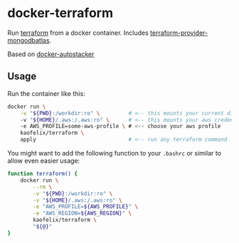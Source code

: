 # docker-terraform

Run [terraform](https://github.com/hashicorp/terraform) from a docker container.
Includes [terraform-provider-mongodbatlas](https://github.com/akshaykarle/terraform-provider-mongodbatlas).

Based on [docker-autostacker](https://github.com/felixb/docker-autostacker)

## Usage

Run the container like this:

```bash
docker run \
    -v "${PWD}:/workdir:ro" \         # <-- this mounts your current directory inside the container's work dir
    -v "${HOME}/.aws:/.aws:ro" \      # <-- this mounts your aws credentials inside the container's home dir
    -e AWS_PROFILE=some-aws-profile \ # <-- choose your aws profile
    kaofelix/terraform \
    apply                             # <-- run any terraform command
```

You might want to add the following function to your `.bashrc` or similar to allow even easier usage:

```bash
function terraform() {
    docker run \
        --rm \
        -v "${PWD}:/workdir:ro" \
        -v "${HOME}/.aws:/.aws:ro" \
        -e "AWS_PROFILE=${AWS_PROFILE}" \
        -e "AWS_REGION=${AWS_REGION}" \
        kaofelix/terraform \
        "${@}"
}
```
